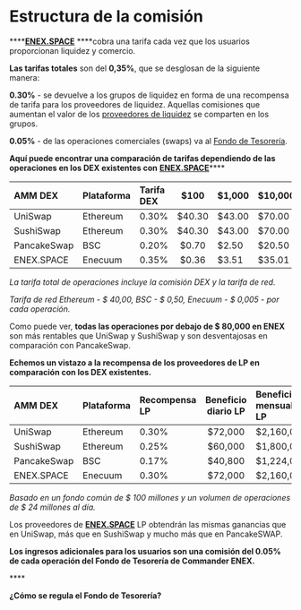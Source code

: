 # Estructura de la comisión

\*\*\*\*[**ENEX.SPACE**](https://enex.space/)  ****cobra una tarifa cada vez que los usuarios proporcionan liquidez y comercio.

**Las tarifas totales** son del **0,35%**, que se desglosan de la siguiente manera:

**0.30%** - se devuelve a los grupos de liquidez en forma de una recompensa de tarifa para los proveedores de liquidez. Aquellas comisiones que aumentan el valor de los [proveedores de liquidez](../exchange-1/liquidity-pools.md) se comparten en los grupos.

**0.05%** - de las operaciones comerciales \(swaps\) va al [Fondo de Tesorería](treasury-fund.md).

**Aquí puede encontrar una comparación de tarifas dependiendo de las operaciones en los DEX existentes con** [**ENEX.SPACE**](https://enex.space/)\*\*\*\*

| AMM DEX | Plataforma | Tarifa DEX | $100 | $1,000 | $10,000 | $80,000 | $500,000 |
| :--- | :--- | :--- | :---: | :--- | :--- | :--- | :--- |
| UniSwap | Ethereum | 0.30% | $40.30 | $43.00 | $70.00 | $280.00 | $1,540.00 |
| SushiSwap | Ethereum | 0.30% | $40.30 | $43.00 | $70.00 | $280.00 | $1,540.00 |
| PancakeSwap | BSC | 0.20% | $0.70 | $2.50 | $20.50 | $160.50 | $1,000.50 |
| ENEX.SPACE | Enecuum | 0.35% | $0.36 | $3.51 | $35.01 | $280.01 | $1,750.01 |

_La tarifa total de operaciones incluye la comisión DEX y la tarifa de red._

_Tarifa de red Ethereum - $ 40,00, BSC - $ 0,50, Enecuum - $ 0,005 - por cada operación._

Como puede ver, **todas las operaciones por debajo de $ 80,000 en ENEX** son más rentables que UniSwap y SushiSwap y son desventajosas en comparación con PancakeSwap.

**Echemos un vistazo a la recompensa de los proveedores de LP en comparación con los DEX existentes.**

| AMM DEX | Plataforma | Recompensa LP | Beneficio diario LP | Beneficio mensual de LP | Beneficio anual LP |
| :--- | :--- | :--- | :---: | :--- | :--- |
| UniSwap | Ethereum | 0.30% | $72,000 | $2,160,000 | $26,280,000 |
| SushiSwap | Ethereum | 0.25% | $60,000 | $1,800,000 | $21,900,000 |
| PancakeSwap | BSC | 0.17% | $40,800 | $1,224,000 | $14,892,000 |
| ENEX.SPACE | Enecuum | 0.30% | $72,000 | $2,160,000 | $26,280,000 |

_Basado en un fondo común de $ 100 millones y un volumen de operaciones de $ 24 millones al día._

Los proveedores de [**ENEX.SPACE**](https://enex.space/) LP obtendrán las mismas ganancias que en UniSwap, más que en SushiSwap y mucho más que en PancakeSWAP.

**Los ingresos adicionales para los usuarios son una comisión del 0.05% de cada operación del Fondo de Tesorería de Commander ENEX.**

\*\*\*\*

**¿Cómo se regula el Fondo de Tesorería?**



